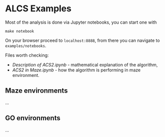 # ALCS Examples

Most of the analysis is done via Jupyter notebooks, you can start one with

    make notebook

On your browser proceed to `localhost:8888`, from there you can navigate to `examples/notebooks`.

Files worth checking:

- *Description of ACS2.ipynb* - mathematical explanation of the algorithm,
- *ACS2 in Maze.ipynb* - how the algorithm is performing in maze environment.

## Maze environments
...

## GO environments
...
